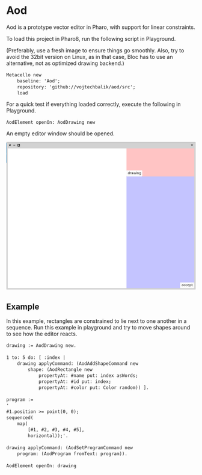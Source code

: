 # Aod

Aod is a prototype vector editor in Pharo, with support for linear constraints.

To load this project in Pharo8, run the following script in Playground. 

(Preferably, use a fresh image to ensure things go smoothly. Also, try to avoid the 32bit version on Linux, as in that case, Bloc has to use an alternative, not as optimized drawing backend.)
```
Metacello new 
	baseline: 'Aod';
	repository: 'github://vojtechbalik/aod/src';
	load
```

For a quick test if everything loaded correctly, execute the following in Playground.
```
AodElement openOn: AodDrawing new
```
An empty editor window should be opened.


![](empty_editor_window.png)

## Example
In this example, rectangles are constrained to lie next to one another in a sequence.
Run this example in playground and try to move shapes around to see how the editor reacts.

```
drawing := AodDrawing new.

1 to: 5 do: [ :index |
	drawing applyCommand: (AodAddShapeCommand new
		shape: (AodRectangle new
			propertyAt: #name put: index asWords;
			propertyAt: #id put: index;
			propertyAt: #color put: Color random)) ].

program :=
'
#1.position >= point(0, 0);
sequenced(
	map(
		[#1, #2, #3, #4, #5],
		horizontal));'.

drawing applyCommand: (AodSetProgramCommand new
	program: (AodProgram fromText: program)).

AodElement openOn: drawing
```